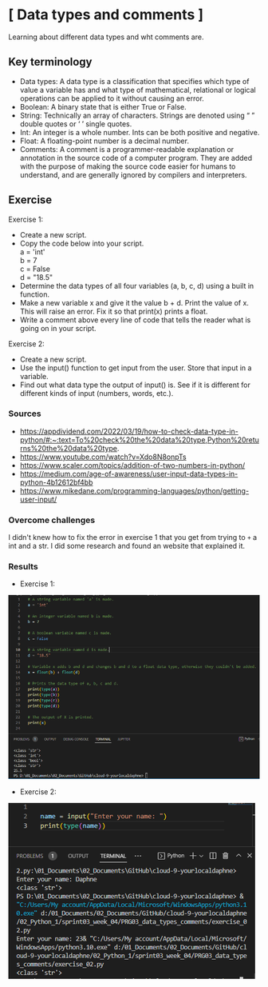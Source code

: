 # [ Data types and comments ]
Learning about different data types and wht comments are.

## Key terminology
- Data types: A data type is a classification that specifies which type of value a variable has and what type of mathematical, relational or logical operations can be applied to it without causing an error.
- Boolean: A binary state that is either True or False.
- String: Technically an array of characters. Strings are denoted using “ ” double quotes or ‘ ’ single quotes.
- Int: An integer is a whole number. Ints can be both positive and negative.
- Float: A floating-point number is a decimal number.
- Comments: A comment is a programmer-readable explanation or annotation in the source code of a computer program. They are added with the purpose of making the source code easier for humans to understand, and are generally ignored by compilers and interpreters.

## Exercise
Exercise 1:
- Create a new script.
- Copy the code below into your script.\
a = 'int'\
b = 7\
c = False\
d = "18.5"
- Determine the data types of all four variables (a, b, c, d) using a built in function.
- Make a new variable x and give it the value b + d. Print the value of x. This will raise an error. Fix it so that print(x) prints a float.
- Write a comment above every line of code that tells the reader what is going on in your script.

Exercise 2:
- Create a new script.
- Use the input() function to get input from the user. Store that input in a variable.
- Find out what data type the output of input() is. See if it is different for different kinds of input (numbers, words, etc.).


### Sources
- https://appdividend.com/2022/03/19/how-to-check-data-type-in-python/#:~:text=To%20check%20the%20data%20type,Python%20returns%20the%20data%20type.
- https://www.youtube.com/watch?v=Xdo8N8onpTs
- https://www.scaler.com/topics/addition-of-two-numbers-in-python/
- https://medium.com/age-of-awareness/user-input-data-types-in-python-4b12612bf4bb
- https://www.mikedane.com/programming-languages/python/getting-user-input/

### Overcome challenges
I didn't knew how to fix the error in exercise 1 that you get from trying to `+` a int and a str. I did some research and found an website that explained it.

### Results

- Exercise 1:

![](./../../../00_includes/PRG03_screenshot_exercise_01.png)


- Exercise 2:

![](./../../../00_includes/PRG03_screenshot_exercise_02.png)


